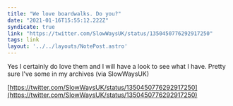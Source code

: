 ```yaml
---
title: "We love boardwalks. Do you?"
date: "2021-01-16T15:55:12.222Z"
syndicate: true
link: "https://twitter.com/SlowWaysUK/status/1350450776292917250"
tags: link
layout: '../../layouts/NotePost.astro'
---
```


Yes I certainly do love them and I will have a look to see what I have. Pretty sure I've some in my archives (via SlowWaysUK)

[https://twitter.com/SlowWaysUK/status/1350450776292917250](https://twitter.com/SlowWaysUK/status/1350450776292917250)
